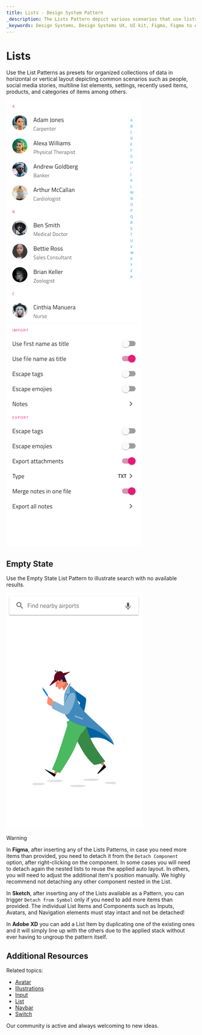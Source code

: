 ```yaml
---
title: Lists - Design System Pattern
_description: The Lists Pattern depict various scenarios that use lists to organize some common collections of information on one or more levels in horizontal and vertical layout.
_keywords: Design Systems, Design Systems UX, UI kit, Figma, Figma to Angular, Export code from Figma, Figma to HTML, Figma UI kits, Sketch, Ignite UI for Angular, Sketch to Angular, Angular, Angular Design System, Export code from Sketch, Design Kits for Angular, Sketch HTML, Sketch to HTML, Sketch UI kits, Adobe XD, Adobe XD to Angular, Export code from Adobe XD, Adobe XD to HTML, Adobe XD UI kits
---
```


# Lists

Use the List Patterns as presets for organized collections of data in horizontal or vertical layout depicting common scenarios such as people, social media stories, multiline list elements, settings, recently used items, products, and categories of items among others.

<img class="responsive-img" src="../images/lists_people.png" srcset="../images/lists_people@2x.png 2x" />
<img class="responsive-img" src="../images/lists_settings.png" srcset="../images/lists_settings@2x.png 2x" />


## Empty State

Use the Empty State List Pattern to illustrate search with no available results.

<img class="responsive-img" src="../images/list_search_cannotfind.png" srcset="../images/list_search_cannotfind@2x.png 2x" />

> [!WARNING]
> In **Figma**, after inserting any of the Lists Patterns, in case you need more items than provided, you need to detach it from the `Detach Component` option, after right-clicking on the component. In some cases you will need to detach again the nested lists to reuse the applied auto layout. In others, you will need to adjust the additional item's position manually. We highly recommend not detaching any other component nested in the List.
>
> In **Sketch**, after inserting any of the Lists available as a Pattern, you can trigger `Detach from Symbol` only if you need to add more items than provided. The individual List Items and Components such as Inputs, Avatars, and Navigation elements must stay intact and not be detached!
>
> In **Adobe XD** you can add a List Item by duplicating one of the existing ones and it will simply line up with the others due to the applied stack without ever having to ungroup the pattern itself.

## Additional Resources

Related topics:

- [Avatar](../components/avatar.md)
- [Illustrations](../style/illustrations.md)
- [Input](../components/input.md)
- [List](../components/list.md)
- [Navbar](../components/navbar.md)
- [Switch](../components/switch.md)

Our community is active and always welcoming to new ideas.
